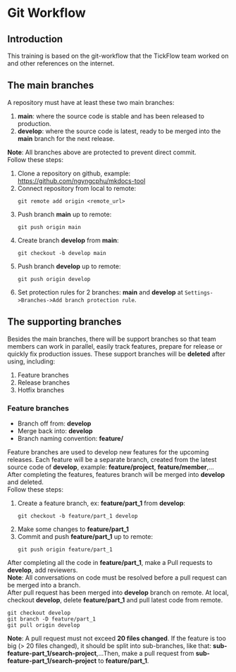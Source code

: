 # Git Workflow

## Introduction
This training is based on the git-workflow that the TickFlow team worked on and other references on the internet.

## The main branches
A repository must have at least these two main branches:  
1. **main**: where the source code is stable and has been released to production.  
2. **develop**: where the source code is latest, ready to be merged into the **main** branch for the next release.

**Note**: All branches above are protected to prevent direct commit.  
Follow these steps:  
1. Clone a repository on github, example: https://github.com/ngyngcphu/mkdocs-tool  
2. Connect repository from local to remote:  
    ```
    git remote add origin <remote_url>
    ```  
3. Push branch **main** up to remote:  
    ```
    git push origin main
    ```  
4. Create branch **develop** from **main**:  
    ```
    git checkout -b develop main
    ```  
5. Push branch **develop** up to remote:  
    ```
    git push origin develop
    ```  
6. Set protection rules for 2 branches: **main** and **develop** at `Settings->Branches->Add branch protection rule`.  

## The supporting branches
Besides the main branches, there will be support branches so that team members can work in parallel, easily track features, prepare for release or quickly fix production issues. These support branches will be **deleted** after using, including:  
1. Feature branches  
2. Release branches  
3. Hotfix branches
### Feature branches
- Branch off from: **develop**
- Merge back into: **develop**
- Branch naming convention: **feature/**

Feature branches are used to develop new features for the upcoming releases. Each feature will be a separate branch, created from the latest source code of **develop**, example: **feature/project**, **feature/member**,... After completing the features, features branch will be merged into **develop** and deleted.  
Follow these steps:  
1. Create a feature branch, ex: **feature/part_1** from **develop**:  
    ```
    git checkout -b feature/part_1 develop
    ```  
2. Make some changes to **feature/part_1**  
3. Commit and push **feature/part_1** up to remote:  
    ```
    git push origin feature/part_1
    ```  
After completing all the code in **feature/part_1**, make a Pull requests to **develop**, add reviewers.  
**Note**: All conversations on code must be resolved before a pull request can be merged into a branch.  
After pull request has been merged into **develop** branch on remote. At local, checkout **develop**, delete **feature/part_1** and pull latest code from remote.
```
git checkout develop
git branch -D feature/part_1
git pull origin develop
```
**Note**: A pull request must not exceed **20 files changed**. If the feature is too big (> 20 files changed), it should be split into sub-branches, like that: **sub-feature-part_1/search-project**,...Then, make a pull request from **sub-feature-part_1/search-project** to **feature/part_1**.
